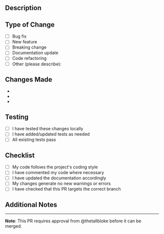## Description
<!-- Provide a brief description of your changes -->

## Type of Change
<!-- Mark the relevant option with an "x" -->
- [ ] Bug fix
- [ ] New feature
- [ ] Breaking change
- [ ] Documentation update
- [ ] Code refactoring
- [ ] Other (please describe):

## Changes Made
<!-- List the specific changes you made -->
- 
- 
- 

## Testing
<!-- Describe how you tested your changes -->
- [ ] I have tested these changes locally
- [ ] I have added/updated tests as needed
- [ ] All existing tests pass

## Checklist
- [ ] My code follows the project's coding style
- [ ] I have commented my code where necessary
- [ ] I have updated the documentation accordingly
- [ ] My changes generate no new warnings or errors
- [ ] I have checked that this PR targets the correct branch

## Additional Notes
<!-- Any additional information that reviewers should know -->

---
**Note**: This PR requires approval from @thetallbloke before it can be merged.
